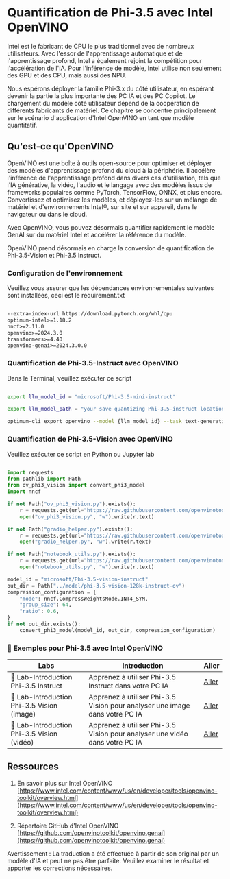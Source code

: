 # **Quantification de Phi-3.5 avec Intel OpenVINO**

Intel est le fabricant de CPU le plus traditionnel avec de nombreux utilisateurs. Avec l'essor de l'apprentissage automatique et de l'apprentissage profond, Intel a également rejoint la compétition pour l'accélération de l'IA. Pour l'inférence de modèle, Intel utilise non seulement des GPU et des CPU, mais aussi des NPU.

Nous espérons déployer la famille Phi-3.x du côté utilisateur, en espérant devenir la partie la plus importante des PC IA et des PC Copilot. Le chargement du modèle côté utilisateur dépend de la coopération de différents fabricants de matériel. Ce chapitre se concentre principalement sur le scénario d'application d'Intel OpenVINO en tant que modèle quantitatif.

## **Qu'est-ce qu'OpenVINO**

OpenVINO est une boîte à outils open-source pour optimiser et déployer des modèles d'apprentissage profond du cloud à la périphérie. Il accélère l'inférence de l'apprentissage profond dans divers cas d'utilisation, tels que l'IA générative, la vidéo, l'audio et le langage avec des modèles issus de frameworks populaires comme PyTorch, TensorFlow, ONNX, et plus encore. Convertissez et optimisez les modèles, et déployez-les sur un mélange de matériel et d'environnements Intel®, sur site et sur appareil, dans le navigateur ou dans le cloud.

Avec OpenVINO, vous pouvez désormais quantifier rapidement le modèle GenAI sur du matériel Intel et accélérer la référence du modèle.

OpenVINO prend désormais en charge la conversion de quantification de Phi-3.5-Vision et Phi-3.5 Instruct.

### **Configuration de l'environnement**

Veuillez vous assurer que les dépendances environnementales suivantes sont installées, ceci est le requirement.txt

```txt

--extra-index-url https://download.pytorch.org/whl/cpu
optimum-intel>=1.18.2
nncf>=2.11.0
openvino>=2024.3.0
transformers>=4.40
openvino-genai>=2024.3.0.0

```

### **Quantification de Phi-3.5-Instruct avec OpenVINO**

Dans le Terminal, veuillez exécuter ce script

```bash

export llm_model_id = "microsoft/Phi-3.5-mini-instruct"

export llm_model_path = "your save quantizing Phi-3.5-instruct location"

optimum-cli export openvino --model {llm_model_id} --task text-generation-with-past --weight-format int4 --group-size 128 --ratio 0.6  --sym  --trust-remote-code {llm_model_path}

```

### **Quantification de Phi-3.5-Vision avec OpenVINO**

Veuillez exécuter ce script en Python ou Jupyter lab

```python

import requests
from pathlib import Path
from ov_phi3_vision import convert_phi3_model
import nncf

if not Path("ov_phi3_vision.py").exists():
    r = requests.get(url="https://raw.githubusercontent.com/openvinotoolkit/openvino_notebooks/latest/notebooks/phi-3-vision/ov_phi3_vision.py")
    open("ov_phi3_vision.py", "w").write(r.text)

if not Path("gradio_helper.py").exists():
    r = requests.get(url="https://raw.githubusercontent.com/openvinotoolkit/openvino_notebooks/latest/notebooks/phi-3-vision/gradio_helper.py")
    open("gradio_helper.py", "w").write(r.text)

if not Path("notebook_utils.py").exists():
    r = requests.get(url="https://raw.githubusercontent.com/openvinotoolkit/openvino_notebooks/latest/utils/notebook_utils.py")
    open("notebook_utils.py", "w").write(r.text)

model_id = "microsoft/Phi-3.5-vision-instruct"
out_dir = Path("../model/phi-3.5-vision-128k-instruct-ov")
compression_configuration = {
    "mode": nncf.CompressWeightsMode.INT4_SYM,
    "group_size": 64,
    "ratio": 0.6,
}
if not out_dir.exists():
    convert_phi3_model(model_id, out_dir, compression_configuration)

```

### **🤖 Exemples pour Phi-3.5 avec Intel OpenVINO**

| Labs    | Introduction | Aller |
| -------- | ------- |  ------- |
| 🚀 Lab-Introduction Phi-3.5 Instruct  | Apprenez à utiliser Phi-3.5 Instruct dans votre PC IA    |  [Aller](../../../code/09.UpdateSamples/Aug/intel-phi35-instruct-zh.ipynb)    |
| 🚀 Lab-Introduction Phi-3.5 Vision (image) | Apprenez à utiliser Phi-3.5 Vision pour analyser une image dans votre PC IA      |  [Aller](../../../code/09.UpdateSamples/Aug/intel-phi35-vision-img.ipynb)    |
| 🚀 Lab-Introduction Phi-3.5 Vision (vidéo)   | Apprenez à utiliser Phi-3.5 Vision pour analyser une vidéo dans votre PC IA    |  [Aller](../../../code/09.UpdateSamples/Aug/intel-phi35-vision-video.ipynb)    |

## **Ressources**

1. En savoir plus sur Intel OpenVINO [https://www.intel.com/content/www/us/en/developer/tools/openvino-toolkit/overview.html](https://www.intel.com/content/www/us/en/developer/tools/openvino-toolkit/overview.html)

2. Répertoire GitHub d'Intel OpenVINO [https://github.com/openvinotoolkit/openvino.genai](https://github.com/openvinotoolkit/openvino.genai)

Avertissement : La traduction a été effectuée à partir de son original par un modèle d'IA et peut ne pas être parfaite. 
Veuillez examiner le résultat et apporter les corrections nécessaires.